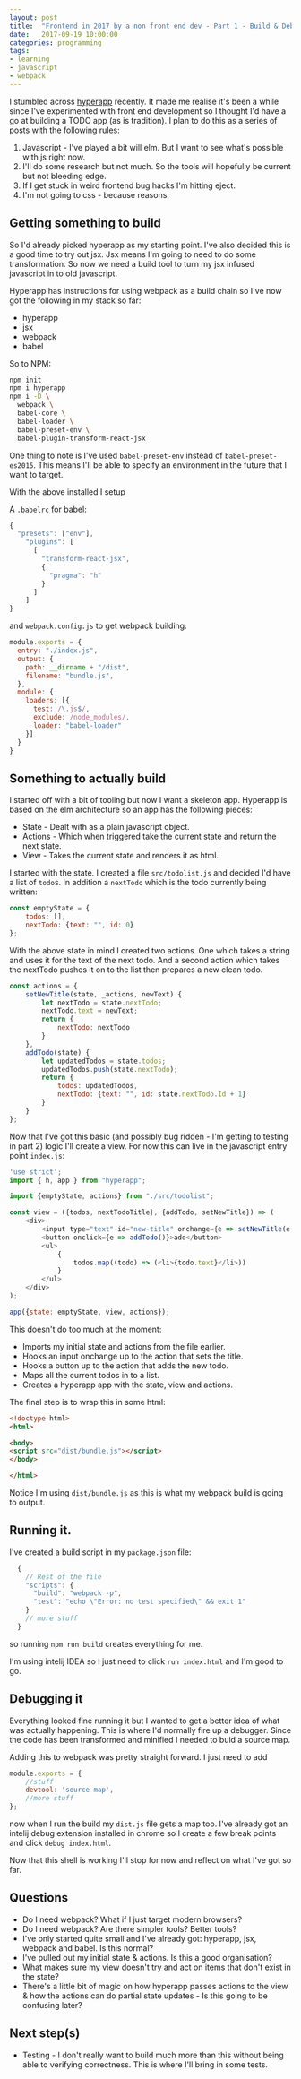 ```yaml
---
layout: post
title:  "Frontend in 2017 by a non front end dev - Part 1 - Build & Debug"
date:   2017-09-19 10:00:00
categories: programming
tags:
- learning
- javascript
- webpack
---
```


I stumbled across [hyperapp][repo-hyperapp] recently. It made me realise it's been
a while since I've experimented with front end development so I thought I'd have a go
at building a TODO app (as is tradition). I plan to do this as a series of posts with
the following rules:

1. Javascript - I've played a bit will elm. But I want to see what's possible with js right now.
2. I'll do some research but not much. So the tools will hopefully be current but not bleeding edge.
3. If I get stuck in weird frontend bug hacks I'm hitting eject.
4. I'm not going to css - because reasons.

## Getting something to build
So I'd already picked hyperapp as my starting point. I've also decided this is a good time
to try out jsx. Jsx means I'm going to need to do some transformation. So now we need a build tool to
turn my jsx infused javascript in to old javascript.

Hyperapp has instructions for using webpack as a build chain so I've now
got the following in my stack so far:

  * hyperapp
  * jsx
  * webpack
  * babel

So to NPM:
```bash
npm init
npm i hyperapp
npm i -D \
  webpack \
  babel-core \
  babel-loader \
  babel-preset-env \
  babel-plugin-transform-react-jsx
```

One thing to note is I've used `babel-preset-env` instead of `babel-preset-es2015`.
This means I'll be able to specify an environment in the future that I want to target.

With the above installed I setup

A `.babelrc` for babel:

```js
{
  "presets": ["env"],
    "plugins": [
      [
        "transform-react-jsx",
        {
          "pragma": "h"
        }
      ]
    ]
}
```
and `webpack.config.js` to get webpack building:

```js
module.exports = {
  entry: "./index.js",
  output: {
    path: __dirname + "/dist",
    filename: "bundle.js",
  },
  module: {
    loaders: [{
      test: /\.js$/,
      exclude: /node_modules/,
      loader: "babel-loader"
    }]
  }
}
```

## Something to actually build
I started off with a bit of tooling but now I want a skeleton app.
Hyperapp is based on the elm architecture so an app has the following pieces:

  * State - Dealt with as a plain javascript object.
  * Actions - Which when triggered take the current state and return the next state.
  * View - Takes the current state and renders it as html.

I started with the state. I created a file `src/todolist.js` and decided 
I'd have a list of `todo`s. 
In addition a `nextTodo` which is the todo currently being written:

```js
const emptyState = {
    todos: [],
    nextTodo: {text: "", id: 0}
};

```

With the above state in mind I created two actions. One which takes a
string and uses it for the text of the next todo. And a second action
which takes the nextTodo pushes it on to the list then prepares a new clean
todo.

```js
const actions = {
    setNewTitle(state, _actions, newText) {
        let nextTodo = state.nextTodo;
        nextTodo.text = newText;
        return {
            nextTodo: nextTodo
        }
    },
    addTodo(state) {
        let updatedTodos = state.todos;
        updatedTodos.push(state.nextTodo);
        return {
            todos: updatedTodos,
            nextTodo: {text: "", id: state.nextTodo.Id + 1}
        }
    }
};
```

Now that I've got this basic (and possibly bug ridden - I'm getting to testing in part 2)
logic I'll create a view. For now this can live in the javascript entry point `index.js`:

```js
'use strict';
import { h, app } from "hyperapp";

import {emptyState, actions} from "./src/todolist";

const view = ({todos, nextTodoTitle}, {addTodo, setNewTitle}) => (
    <div>
        <input type="text" id="new-title" onchange={e => setNewTitle(e.target.value)}/>
        <button onclick={e => addTodo()}>add</button>
        <ul>
            {
                todos.map((todo) => (<li>{todo.text}</li>))
            }
        </ul>
    </div>
);

app({state: emptyState, view, actions});
```

This doesn't do too much at the moment:
 
  * Imports my initial state and actions from the file earlier.
  * Hooks an input onchange up to the action that sets the title.
  * Hooks a button up to the action that adds the new todo.
  * Maps all the current todos in to a list.
  * Creates a hyperapp app with the state, view and actions.
  
The final step is to wrap this in some html:

```html
<!doctype html>
<html>

<body>
<script src="dist/bundle.js"></script>
</body>

</html>
```

Notice I'm using `dist/bundle.js` as this is what my webpack build is going to output.

## Running it.
I've created a build script in my `package.json` file:
```js
  {
    // Rest of the file
    "scripts": {
      "build": "webpack -p",
      "test": "echo \"Error: no test specified\" && exit 1"
    }
    // more stuff
  }
```

so running `npm run build` creates everything for me.

I'm using intelij IDEA so I just need to click `run index.html` and I'm good to go.

## Debugging it
Everything looked fine running it but I wanted to get a better idea of what was
actually happening. This is where I'd normally fire up a debugger. Since the code
has been transformed and minified I needed to buid a source map.

Adding this to webpack was pretty straight forward. I just need to add
```js
module.exports = {
    //stuff
    devtool: 'source-map',
    //more stuff
};
```
now when I run the build my `dist.js` file gets a map too. I've already got an intelij 
debug extension installed in chrome so I create a few break points and 
click `debug index.html`.
 
Now that this shell is working I'll stop for now and reflect on what I've got so far.
 
## Questions
  * Do I need webpack? What if I just target modern browsers?
  * Do I need webpack? Are there simpler tools? Better tools?
  * I've only started quite small and I've already got: hyperapp, jsx, webpack and babel. Is this normal?
  * I've pulled out my initial state & actions. Is this a good organisation?
  * What makes sure my view doesn't try and act on items that don't exist in the state?
  * There's a little bit of magic on how hyperapp passes actions to the view & how the actions can do partial state updates - Is this going to be confusing later?
  
## Next step(s)
  * Testing - I don't really want to build much more than this without being able to verifying 
              correctness. This is where I'll bring in some tests.

[repo-hyperapp]: https://github.com/hyperapp/hyperapp
